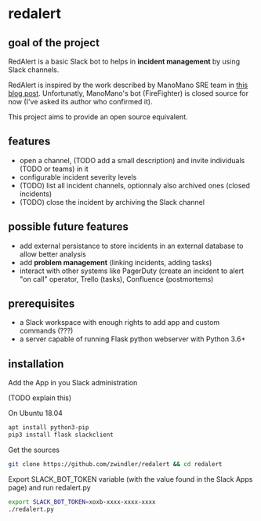 # redalert

## goal of the project

RedAlert is a basic Slack bot to helps in **incident management** by using Slack channels.

RedAlert is inspired by the work described by ManoMano SRE team in [this blog post](https://medium.com/manomano-tech/incident-management-with-a-bot-7e80deb5b5e5). Unfortunatly, ManoMano's bot (FireFighter) is closed source for now (I've asked its author who confirmed it).

This project aims to provide an open source equivalent.

## features

* open a channel, (TODO add a small description) and invite individuals (TODO or teams) in it
* configurable incident severity levels
* (TODO) list all incident channels, optionnaly also archived ones (closed incidents)
* (TODO) close the incident by archiving the Slack channel

## possible future features

* add external persistance to store incidents in an external database to allow better analysis
* add **problem management** (linking incidents, adding tasks)
* interact with other systems like PagerDuty (create an incident to alert "on call" operator, Trello (tasks), Confluence (postmortems)

## prerequisites

* a Slack workspace with enough rights to add app and custom commands (???)
* a server capable of running Flask python webserver with Python 3.6+

## installation

Add the App in you Slack administration

(TODO explain this)

On Ubuntu 18.04

```bash
apt install python3-pip
pip3 install flask slackclient
```

Get the sources

```bash
git clone https://github.com/zwindler/redalert && cd redalert
```

Export SLACK\_BOT\_TOKEN variable (with the value found in the Slack Apps page) and run redalert.py

```bash
export SLACK_BOT_TOKEN=xoxb-xxxx-xxxx-xxxx
./redalert.py
```
